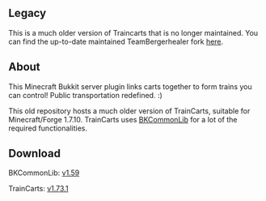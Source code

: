## Legacy
This is a much older version of Traincarts that is no longer maintained. You can find the up-to-date maintained TeamBergerhealer fork [here](https://github.com/bergerhealer/TrainCarts).

## About
This Minecraft Bukkit server plugin links carts together to form trains you can control!
Public transportation redefined. :)

This old repository hosts a much older version of TrainCarts, suitable for Minecraft/Forge 1.7.10.
TrainCarts uses [BKCommonLib](https://github.com/bergerkiller/BKCommonLib) for a lot of the required functionalities.

## Download
BKCommonLib: [v1.59](https://github.com/bergerkiller/BKCommonLib/raw/master/release/BKCommonLib-1.59-SNAPSHOT.jar)

TrainCarts: [v1.73.1](https://github.com/bergerkiller/TrainCarts/raw/master/release/TrainCarts-1.73.1-SNAPSHOT.jar)
